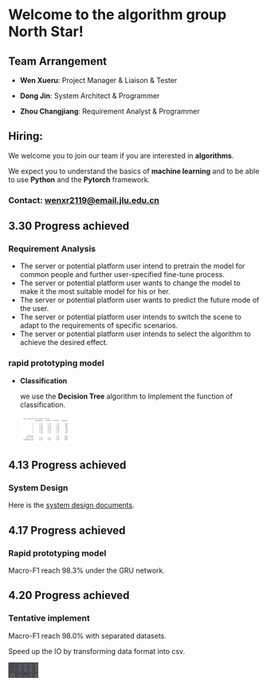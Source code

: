 # Welcome to the algorithm group North Star!

## Team Arrangement
* **Wen Xueru**: Project Manager & Liaison & Tester

* **Dong Jin**: System Architect & Programmer

* **Zhou Changjiang**: Requirement Analyst & Programmer

## Hiring:

We welcome you to join our team if you are interested in **algorithms**.

We expect you to understand the basics of **machine learning** and to be able to use **Python** and the **Pytorch** framework.

### Contact: wenxr2119@email.jlu.edu.cn

## 3.30 Progress achieved

### Requirement Analysis 

- The server or potential platform user intend to pretrain the model for common people and further user-specified fine-tune process.
- The server or potential platform user wants to change the model to make it the most suitable model for his or her.  
- The server or potential platform user wants to predict the future mode of the user.
- The server or potential platform user intends to switch the scene to adapt to the requirements of specific scenarios.
- The server or potential platform user intends to select the algorithm to achieve the desired effect.

### rapid prototyping model

- **Classification**

  we use the **Decision Tree** algorithm to Implement the function of classification.

  <img src="assets/classification.jpg" alt="classification" style="zoom: 10%;" />

## 4.13 Progress achieved

### System Design

Here is the [system design documents](documents).

## 4.17 Progress achieved

### Rapid prototyping model

Macro-F1 reach 98.3% under the GRU network.

## 4.20 Progress achieved

### Tentative implement

Macro-F1 reach 98.0% with separated datasets.

Speed up the IO by transforming data format into csv.

<img src="assets/result.png" alt="classification" style="zoom: 10%;" />
